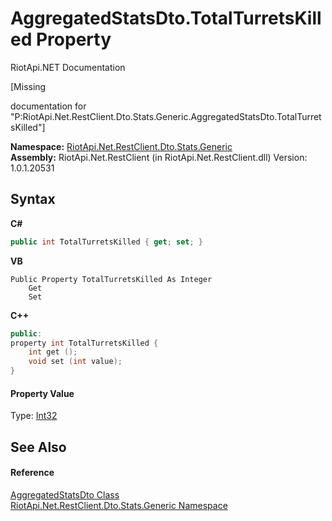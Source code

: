 # AggregatedStatsDto.TotalTurretsKilled Property 
RiotApi.NET Documentation 

\[Missing <summary> documentation for "P:RiotApi.Net.RestClient.Dto.Stats.Generic.AggregatedStatsDto.TotalTurretsKilled"\]

**Namespace:**&nbsp;<a href="5d01f7ac-cf04-77d7-641a-3fa8ba633859">RiotApi.Net.RestClient.Dto.Stats.Generic</a><br />**Assembly:**&nbsp;RiotApi.Net.RestClient (in RiotApi.Net.RestClient.dll) Version: 1.0.1.20531

## Syntax

**C#**<br />
``` C#
public int TotalTurretsKilled { get; set; }
```

**VB**<br />
``` VB
Public Property TotalTurretsKilled As Integer
	Get
	Set
```

**C++**<br />
``` C++
public:
property int TotalTurretsKilled {
	int get ();
	void set (int value);
}
```


#### Property Value
Type: <a href="http://msdn2.microsoft.com/en-us/library/td2s409d" target="_blank">Int32</a>

## See Also


#### Reference
<a href="e359dad0-0ffd-00cc-2b4e-523727c841e6">AggregatedStatsDto Class</a><br /><a href="5d01f7ac-cf04-77d7-641a-3fa8ba633859">RiotApi.Net.RestClient.Dto.Stats.Generic Namespace</a><br />